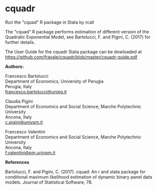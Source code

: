 # cquadr
Run the "cquad" R package in Stata by rcall

The "cquad" R package performs estimation of different version of the Quadratic Exponential Model, see Bartolucci, F. and Pigini, C. (2017) for further details.

The User Guide for the cquadr Stata package can be dowloaded at https://github.com/fravale/cquadr/blob/master/cquadr-guide.pdf

**Authors:**

Francesco Bartolucci  
Department of Economics, University of Perugia  
Perugia, Italy  
francesco.bartolucci@unipg.it

Claudia Pigini  
Department of Economics and Social Science, Marche Polytechnic University  
Ancona, Italy  
c.pigini@univpm.it

Francesco Valentini  
Department of Economics and Social Science, Marche Polytechnic University  
Ancona, Italy  
f.valentini@pm.univpm.it

**References**

Bartolucci, F. and Pigini, C. (2017). cquad: An r and stata package for
conditional maximum likelihood estimation of dynamic binary panel data
models. Journal of Statistical Software, 78.
